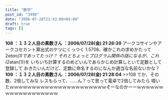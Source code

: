 ```yaml
---
title: "数学"
post_id: "3490"
date: "2006-07-28T21:43:00+09:00"
draft: true
tags: []
---
```



**108 ：１３２人目の素数さん ：2006/07/28(金) 21:26:39** アークコサインやアークコセカント算出式のケツにくっつく 1.5708、確かこれの求めかたって2*atan(1)であってたっけ？ それとちょっとプログラム関係の話になるが、これ(2*atan(1))を いちいち計算するのめどいんであらかじめ計算しといて定数として登録して おきたいんだけど、定数に命名するのになんか適当な名前ないかな？ **109 ：１３２人目の素数さん ：2006/07/28(金) 21:28:04** >>108 てか、その数、2倍してみな レスもらって、……ん？って思って電卓で2倍してみたら 噴いたｗｗｗｗｗｗｗｗｗｗｗｗｗｗｗｗｗｗｗｗｗｗそーなのかーーｗｗｗｗｗｗｗｗｗｗｗｗｗｗｗｗｗｗ

